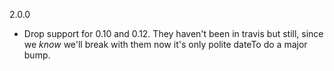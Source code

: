 2.0.0
  * Drop support for 0.10 and 0.12. They haven't been in travis but still,
    since we _know_ we'll break with them now it's only polite dateTo do a
    major bump.
